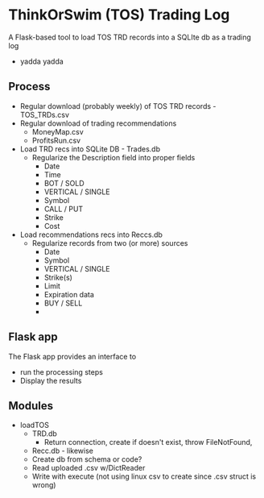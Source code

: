 # ThinkOrSwim (TOS) Trading Log
 A Flask-based tool to load TOS TRD records into a SQLIte db as a trading log
  - yadda yadda

## Process
  - Regular download  (probably weekly) of TOS TRD records - TOS_TRDs.csv
  - Regular download of trading recommendations
      -  MoneyMap.csv
      -  ProfitsRun.csv
  - Load TRD recs into SQLite DB - Trades.db
    - Regularize the Description field into proper fields
      - Date
      - Time
      - BOT / SOLD
      - VERTICAL /  SINGLE
      - Symbol
      - CALL / PUT
      - Strike
      - Cost
  - Load recommendations recs into Reccs.db
    - Regularize records from two (or more) sources
      - Date
      - Symbol
      - VERTICAL / SINGLE
      - Strike(s)
      - Limit
      - Expiration data
      - BUY / SELL
      -
## Flask app
The Flask app provides an interface to
  - run the processing steps
  - Display the results

## Modules
  - loadTOS
    - TRD.db
      - Return connection, create if doesn't exist, throw FileNotFound,
    - Recc.db - likewise
    - Create db from schema or code?
    - Read uploaded .csv w/DictReader
    - Write with execute (not using linux csv to create since .csv struct is wrong)
